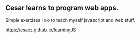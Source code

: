 Cesar learns to program web apps.
---------------------------------

Simple exercises I do to teach myself javascript and web stuff.

https://csaez.github.io/learningJS